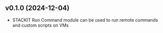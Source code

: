## v0.1.0 (2024-12-04)

- STACKIT Run Command module can be used to run remote commands and custom scripts on VMs
